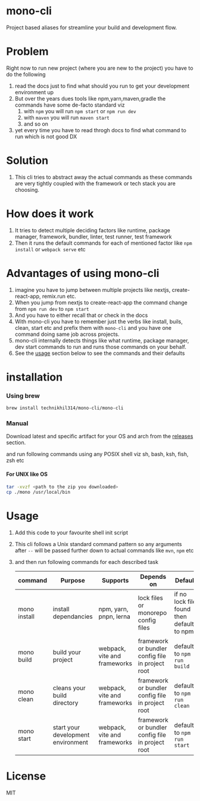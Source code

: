 # mono-cli

Project based aliases for streamline your build and development flow.

# Problem
 
Right now to run new project (where you are new to the project) you have to do the following

1. read the docs just to find what should you run to get your development environment up
2. But over the years dues tools like npm,yarn,maven,gradle the commands have some de-facto standard viz
   1. with `npm` you will run `npm start` or `npm run dev`
   2. with `maven` you will run `maven start`
   3. and so on
3. yet every time you have to read throgh docs to find what command to run which is not good DX

# Solution

1. This cli tries to abstract away the actual commands as these commands are very tightly coupled with the framework or tech stack you are choosing.

# How does it work

1. It tries to detect multiple deciding factors like runtime, package manager, framework, bundler, linter, test runner, test framework
2. Then it runs the default commands for each of mentioned factor like `npm install` or `webpack serve` etc

# Advantages of using mono-cli

1. imagine you have to jump between multiple projects like nextjs, create-react-app, remix.run etc.
2. When you jump from nextjs to create-react-app the command change from `npm run dev` to `npm start`
3. And you have to either recall that or check in the docs
4. With mono-cli you have to remember just the verbs like install, buils, clean, start etc and prefix them with `mono-cli` and you have one command doing same job across projects.
5. mono-cli internally detects things like what runtime, package manager, dev start commands to run and runs those commands on your behalf.
6. See the [usage](#usage) section below to see the commands and their defaults

# installation

### Using brew

```bash
brew install technikhil314/mono-cli/mono-cli
```

### Manual

Download latest and specific artifact for your OS and arch from the [releases](https://github.com/technikhil314/mono-cli/releases) section.

and run following commands using any POSIX shell viz sh, bash, ksh, fish, zsh etc

#### For UNIX like OS

```bash
tar -xvzf <path to the zip you downloaded>
cp ./mono /usr/local/bin
```

# Usage

1. Add this code to your favourite shell init script
2. This cli follows a Unix standard command pattern so any arguments after `--` will be passed further down to actual commands like `mvn`, `npm` etc
3. and then run following commands for each described task

   | command      | Purpose                            | Supports                     | Depends on                                             | Default                                    |
   | ------------ | ---------------------------------- | ---------------------------- | ------------------------------------------------------ | ------------------------------------------ |
   | mono install | install dependancies               | npm, yarn, pnpn, lerna       | lock files or monorepo config files                    | if no lock file found then defaults to npm |
   | mono build   | build your project                 | webpack, vite and frameworks | framework or bundler <br/> config file in project root | defaults to `npm run build`                |
   | mono clean   | cleans your build directory        | webpack, vite and frameworks | framework or bundler <br/> config file in project root | defaults to `npm run clean`                |
   | mono start   | start your development environment | webpack, vite and frameworks | framework or bundler <br/> config file in project root | defaults to `npm run start`                |

# License

MIT
